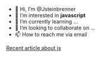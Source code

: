 - 👋 Hi, I’m @Jsteinbrenner
- 👀 I’m interested in **javascript**
- 🌱 I’m currently learning ...
- 💞️ I’m looking to collaborate on ...
- 📫 How to reach me via email

[Recent article about js](https://softwarewith.me/posts/how-to-find-an-element-in-a-javascript-array/)
